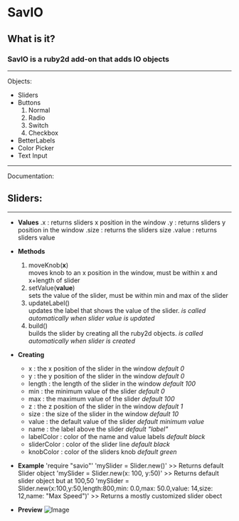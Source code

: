 # SavIO

## What is it?
### SavIO is a **ruby2d** add-on that adds IO objects
---
Objects:
  * Sliders
  * Buttons
    1. Normal
    2. Radio
    3. Switch
    4. Checkbox
  * BetterLabels
  * Color Picker
  * Text Input

---
Documentation:

## Sliders:
---
  * **Values**
    .x : returns sliders x position in the window
    .y : returns sliders y position in the window
    .size : returns the sliders size
    .value : returns sliders value
  * **Methods**
    1. moveKnob(**x**)  
      moves knob to an x position in the window, must be within x and x+length of slider  
    2. setValue(**value**)  
      sets the value of the slider, must be within min and max of the slider  
    3. updateLabel()  
      updates the label that shows the value of the slider. _is called automatically when slider value is updated_
    4. build()  
      builds the slider by creating all the ruby2d objects. _is called automatically when slider is created_
  * **Creating**
    * x : the x position of the slider in the window _default 0_
    * y : the y position of the slider in the window _default 0_
    * length : the length of the slider in the window _default 100_
    * min : the minimum value of the slider _default 0_
    * max : the maximum value of the slider _default 100_
    * z : the z position of the slider in the window _default 1_
    * size : the size of the slider in the window _default 10_
    * value : the default value of the slider _default minimum value_
    * name : the label above the slider _default "label"_
    * labelColor : color of the name and value labels _default black_
    * sliderColor : color of the slider line _default black_
    * knobColor : color of the sliders knob _default green_
  * **Example**
    'require "savio"'
    'mySlider = Slider.new()' >> Returns default Slider object
    'mySlider = Slider.new(x: 100, y:50)' >> Returns default slider object but at 100,50
    'mySlider = Slider.new(x:100,y:50,length:800,min: 0.0,max: 50.0,value: 14,size: 12,name: "Max Speed")' >> Returns a mostly customized slider obect

  * **Preview**
    ![Image](preview.png "icon")
